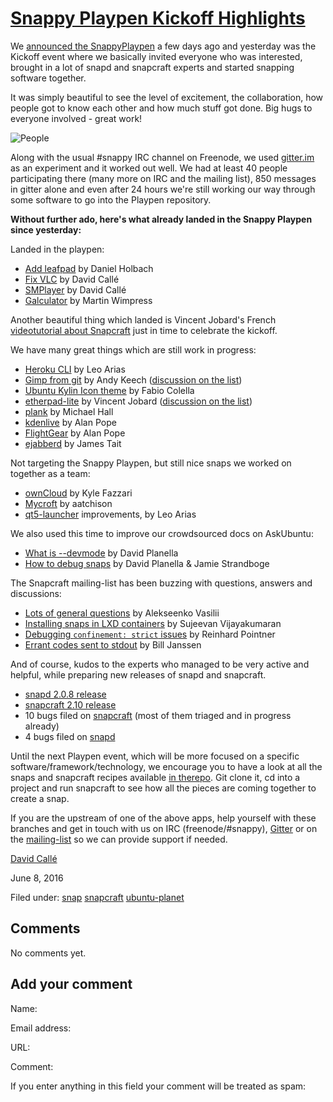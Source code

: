 





#  [Snappy Playpen Kickoff Highlights](/en/blog/2016/06/08/snappy-playpen-kickoff-highlights/)

We [announced the SnappyPlaypen](https://developer.ubuntu.com/en/blog/2016/06/03/announcing-snappy-playpen/) a few days ago and yesterday was the Kickoff event where we
basically invited everyone who was interested, brought in a lot of snapd and
snapcraft experts and started snapping software together.

It was simply beautiful to see the level of excitement, the collaboration, how
people got to know each other and how much stuff got done. Big hugs to
everyone involved - great work!

![People](https://daniel.holba.ch/blog/wp-content/plugins/2016/06/people.png)

Along with the usual #snappy IRC channel on Freenode, we used
[gitter.im](https://gitter.im/ubuntu/snappy-playpen) as an experiment and it
worked out well. We had at least 40 people participating there (many more on
IRC and the mailing list), 850 messages in gitter alone and even after 24
hours we're still working our way through some software to go into the Playpen
repository.

**Without further ado, here's what already landed in the Snappy Playpen since yesterday:**

Landed in the playpen:

  * [Add leafpad](https://github.com/ubuntu/snappy-playpen/pull/33) by Daniel Holbach
  * [Fix VLC](https://github.com/ubuntu/snappy-playpen/pull/34) by David Callé
  * [SMPlayer](https://github.com/ubuntu/snappy-playpen/pull/36) by David Callé
  * [Galculator](https://github.com/ubuntu/snappy-playpen/pull/37) by Martin Wimpress

Another beautiful thing which landed is Vincent Jobard's French [videotutorial about Snapcraft](https://www.youtube.com/watch?v=xR5avbskSdQ) just in
time to celebrate the kickoff.

We have many great things which are still work in progress:

  * [Heroku CLI](https://github.com/ubuntu/snappy-playpen/pull/40) by Leo Arias
  * [Gimp from git](https://github.com/ubuntu/snappy-playpen/pull/39) by Andy Keech ([discussion on the list](https://lists.ubuntu.com/archives/snapcraft/2016-June/000113.html))
  * [Ubuntu Kylin Icon theme](https://github.com/ubuntu/snappy-playpen/pull/38) by Fabio Colella
  * [etherpad-lite](https://github.com/ubuntu/snappy-playpen/pull/32) by Vincent Jobard ([discussion on the list](https://lists.ubuntu.com/archives/snapcraft/2016-June/000118.html))
  * [plank](https://github.com/ubuntu/snappy-playpen/pull/31) by Michael Hall
  * [kdenlive](https://github.com/ubuntu/snappy-playpen/tree/kdenlive) by Alan Pope
  * [FlightGear](https://github.com/ubuntu/snappy-playpen/tree/flightgear) by Alan Pope
  * [ejabberd](https://github.com/jamestait/snappy-playpen/tree/master/ejabberd) by James Tait

Not targeting the Snappy Playpen, but still nice snaps we worked on together
as a team:

  * [ownCloud](https://github.com/kyrofa/owncloud-snap) by Kyle Fazzari
  * [Mycroft](https://github.com/MycroftAI/snapcraft-mycroft-core) by aatchison
  * [qt5-launcher](https://github.com/dplanella/qt5conf) improvements, by Leo Arias

We also used this time to improve our crowdsourced docs on AskUbuntu:

  * [What is --devmode](http://askubuntu.com/questions/783945/what-is-devmode-for-snaps/) by David Planella
  * [How to debug snaps](http://askubuntu.com/questions/783979/how-to-debug-snaps) by David Planella & Jamie Strandboge

The Snapcraft mailing-list has been buzzing with questions, answers and
discussions:

  * [Lots of general questions](https://lists.ubuntu.com/archives/snapcraft/2016-June/000122.html) by Alekseenko Vasilii
  * [Installing snaps in LXD containers](https://lists.ubuntu.com/archives/snapcraft/2016-June/000128.html) by Sujeevan Vijayakumaran
  * [Debugging `confinement: strict` issues](https://lists.ubuntu.com/archives/snapcraft/2016-June/000134.html) by Reinhard Pointner
  * [Errant codes sent to stdout](https://lists.ubuntu.com/archives/snapcraft/2016-June/000145.html) by Bill Janssen

And of course, kudos to the experts who managed to be very active and helpful,
while preparing new releases of snapd and snapcraft.

  * [snapd 2.0.8 release](https://github.com/snapcore/snapd/commit/14ff9e23e48de107b34938a398a319bbb38730be&sa=D&ust=1465395364314000&usg=AFQjCNGh_-hHiti50td2brtA5_DbMTjvnA)
  * [snapcraft 2.10 release](https://github.com/ubuntu-core/snapcraft/commit/3bfb571e7f965848dc5b5b9e6dea9c930aa0b253&sa=D&ust=1465395364315000&usg=AFQjCNG7LLAFdV9uBnodCHO0lBNJ9FuFFQ)
  * 10 bugs filed on [snapcraft](https://bugs.launchpad.net/snapcraft/%2Bbugs?orderby%3D-id%26start%3D0&sa=D&ust=1465395364315000&usg=AFQjCNGrLjKQgYyxqQF7Z0D1tcvTQRxmlw) (most of them triaged and in progress already)
  * 4 bugs filed on [snapd](https://bugs.launchpad.net/snappy/?orderby%3D-id%26start%3D0&sa=D&ust=1465395364316000&usg=AFQjCNFnEJXs7ePxq5UDRXKMxrk89sx1lg)

Until the next Playpen event, which will be more focused on a specific
software/framework/technology, we encourage you to have a look at all the
snaps and snapcraft recipes available [in therepo](https://github.com/ubuntu/snappy-playpen). Git clone it, cd into a
project and run snapcraft to see how all the pieces are coming together to
create a snap.

If you are the upstream of one of the above apps, help yourself with these
branches and get in touch with us on IRC (freenode/#snappy),
[Gitter](https://gitter.im/ubuntu/snappy-playpen) or on the [mailing-list](https://lists.ubuntu.com/mailman/listinfo/snapcraft) so we can provide
support if needed.

[David Callé](/en/blog/authors/davidc3/)

June 8, 2016

Filed under: [snap](/en/blog/tags/snap/) [snapcraft](/en/blog/tags/snapcraft/)
[ubuntu-planet](/en/blog/tags/ubuntu-planet/)





## Comments

No comments yet.

## Add your comment

Name:

Email address:

URL:

Comment:

If you enter anything in this field your comment will be treated as spam:






